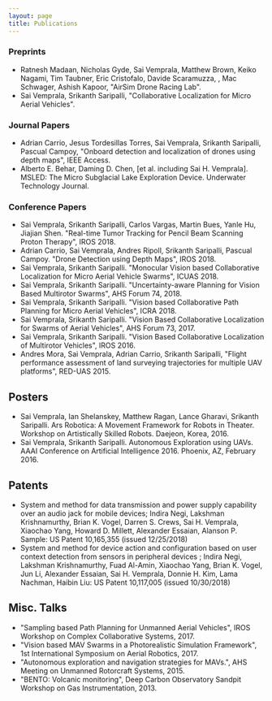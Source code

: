 ```yaml
---
layout: page
title: Publications
---
```


### Preprints

* Ratnesh Madaan, Nicholas Gyde, Sai Vemprala, Matthew Brown, Keiko Nagami, Tim Taubner, Eric Cristofalo, Davide Scaramuzza, , Mac Schwager, Ashish Kapoor, "AirSim Drone Racing Lab". 
* Sai Vemprala, Srikanth Saripalli, "Collaborative Localization for Micro Aerial Vehicles".


### Journal Papers

* Adrian Carrio, Jesus Tordesillas Torres, Sai Vemprala, Srikanth Saripalli, Pascual Campoy, "Onboard detection and localization of drones using depth maps", IEEE Access.
* Alberto E. Behar, Daming D. Chen, [et al. including Sai H. Vemprala]. MSLED: The Micro Subglacial Lake Exploration Device. Underwater Technology Journal.

### Conference Papers
* Sai Vemprala, Srikanth Saripalli, Carlos Vargas, Martin Bues, Yanle Hu, Jiajian Shen. "Real-time Tumor Tracking for Pencil Beam Scanning Proton Therapy", IROS 2018.
* Adrian Carrio, Sai Vemprala, Andres Ripoll, Srikanth Saripalli, Pascual Campoy. "Drone Detection using Depth Maps", IROS 2018.
* Sai Vemprala, Srikanth Saripalli. "Monocular Vision based Collaborative Localization for Micro Aerial Vehicle Swarms",  ICUAS 2018. 
* Sai Vemprala, Srikanth Saripalli. "Uncertainty-aware Planning for Vision Based Multirotor Swarms", AHS Forum 74, 2018.
* Sai Vemprala, Srikanth Saripalli. "Vision based Collaborative Path Planning for Micro Aerial Vehicles", ICRA 2018.
* Sai Vemprala, Srikanth Saripalli. "Vision Based Collaborative Localization for Swarms of Aerial Vehicles", AHS Forum 73, 2017.
* Sai Vemprala, Srikanth Saripalli. "Vision Based Collaborative Localization of Multirotor Vehicles", IROS 2016.
* Andres Mora, Sai Vemprala, Adrian Carrio, Srikanth Saripalli, "Flight performance assessment of land surveying trajectories for multiple UAV platforms", RED-UAS 2015.

## Posters
* Sai Vemprala, Ian Shelanskey, Matthew Ragan, Lance Gharavi, Srikanth Saripalli. Ars Robotica: A Movement Framework for Robots in Theater. Workshop on Artistically Skilled Robots. Daejeon, Korea, 2016.
* Sai Vemprala, Srikanth Saripalli. Autonomous Exploration using UAVs. AAAI Conference on Artificial Intelligence 2016. Phoenix, AZ, February 2016.

## Patents
* System and method for data transmission and power supply capability over an audio jack for mobile devices; Indira Negi, Lakshman Krishnamurthy, Brian K. Vogel, Darren S. Crews, Sai H. Vemprala, Xiaochao Yang, Howard D. Millett, Alexander Essaian, Alanson P. Sample: US Patent 10,165,355 (issued 12/25/2018)
* System and method for device action and configuration based on user context detection from sensors in peripheral devices ; Indira Negi, Lakshman Krishnamurthy, Fuad Al-Amin, Xiaochao Yang, Brian K. Vogel, Jun Li, Alexander Essaian, Sai H. Vemprala, Donnie H. Kim, Lama Nachman, Haibin Liu: US Patent 10,117,005 (issued 10/30/2018)

## Misc. Talks
* "Sampling based Path Planning for Unmanned Aerial Vehicles", IROS Workshop on Complex Collaborative Systems, 2017.
* "Vision based MAV Swarms in a Photorealistic Simulation Framework", 1st International Symposium on Aerial Robotics, 2017.
* "Autonomous exploration and navigation strategies for MAVs.", AHS Meeting on Unmanned Rotorcraft Systems, 2015.
* "BENTO: Volcanic monitoring", Deep Carbon Observatory Sandpit Workshop on Gas Instrumentation, 2013.